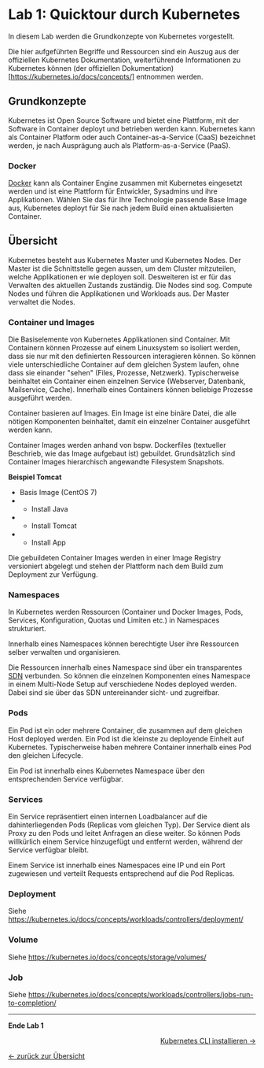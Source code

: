 # Lab 1: Quicktour durch Kubernetes

In diesem Lab werden die Grundkonzepte von Kubernetes vorgestellt. 

Die hier aufgeführten Begriffe und Ressourcen sind ein Auszug aus der offiziellen Kubernetes Dokumentation, weiterführende Informationen zu Kubernetes können (der offiziellen Dokumentation)[https://kubernetes.io/docs/concepts/] entnommen werden.


## Grundkonzepte

Kubernetes ist Open Source Software und bietet eine Plattform, mit der Software in Container deployt und betrieben werden kann. Kubernetes kann als Container Platform oder auch Container-as-a-Service (CaaS) bezeichnet werden, je nach Ausprägung auch als Platform-as-a-Service (PaaS).


### Docker

[Docker](https://www.docker.com/) kann als Container Engine zusammen mit Kubernetes eingesetzt werden und ist eine Plattform für Entwickler, Sysadmins und ihre Applikationen. Wählen Sie das für Ihre Technologie passende Base Image aus, Kubernetes deployt für Sie nach jedem Build einen aktualisierten Container.


## Übersicht

Kubernetes besteht aus Kubernetes Master und Kubernetes Nodes. 
Der Master ist die Schnittstelle gegen aussen, um dem Cluster mitzuteilen, welche Applikationen er wie deployen soll. Desweiteren ist er für das Verwalten des aktuellen Zustands zuständig.
Die Nodes sind sog. Compute Nodes und führen die Applikationen und Workloads aus. Der Master verwaltet die Nodes.

### Container und Images

Die Basiselemente von Kubernetes Applikationen sind Container. Mit Containern können Prozesse auf einem Linuxsystem so isoliert werden, dass sie nur mit den definierten Ressourcen interagieren können. So können viele unterschiedliche Container auf dem gleichen System laufen, ohne dass sie einander "sehen" (Files, Prozesse, Netzwerk). Typischerweise beinhaltet ein Container einen einzelnen Service (Webserver, Datenbank, Mailservice, Cache). Innerhalb eines Containers können beliebige Prozesse ausgeführt werden.

Container basieren auf Images. Ein Image ist eine binäre Datei, die alle nötigen Komponenten beinhaltet, damit ein einzelner Container ausgeführt werden kann.

Container Images werden anhand von bspw. Dockerfiles (textueller Beschrieb, wie das Image aufgebaut ist) gebuildet. Grundsätzlich sind Container Images hierarchisch angewandte Filesystem Snapshots.

**Beispiel Tomcat**
- Basis Image (CentOS 7)
- + Install Java
- + Install Tomcat
- + Install App

Die gebuildeten Container Images werden in einer Image Registry versioniert abgelegt und stehen der Plattform nach dem Build zum Deployment zur Verfügung.


### Namespaces

In Kubernetes werden Ressourcen (Container und Docker Images, Pods, Services, Konfiguration, Quotas und Limiten etc.) in Namespaces strukturiert.

Innerhalb eines Namespaces können berechtigte User ihre Ressourcen selber verwalten und organisieren.

Die Ressourcen innerhalb eines Namespace sind über ein transparentes [SDN](https://de.wikipedia.org/wiki/Software-defined_networking) verbunden. So können die einzelnen Komponenten eines Namespace in einem Multi-Node Setup auf verschiedene Nodes deployed werden. Dabei sind sie über das SDN untereinander sicht- und zugreifbar.


### Pods

Ein Pod ist ein oder mehrere Container, die zusammen auf dem gleichen Host deployed werden. Ein Pod ist die kleinste zu deployende Einheit auf Kubernetes.
Typischerweise haben mehrere Container innerhalb eines Pod den gleichen Lifecycle.

Ein Pod ist innerhalb eines Kubernetes Namespace über den entsprechenden Service verfügbar.


### Services

Ein Service repräsentiert einen internen Loadbalancer auf die dahinterliegenden Pods (Replicas vom gleichen Typ). Der Service dient als Proxy zu den Pods und leitet Anfragen an diese weiter. So können Pods willkürlich einem Service hinzugefügt und entfernt werden, während der Service verfügbar bleibt.

Einem Service ist innerhalb eines Namespaces eine IP und ein Port zugewiesen und verteilt Requests entsprechend auf die Pod Replicas.


### Deployment

Siehe <https://kubernetes.io/docs/concepts/workloads/controllers/deployment/>


### Volume

Siehe <https://kubernetes.io/docs/concepts/storage/volumes/>


### Job

Siehe <https://kubernetes.io/docs/concepts/workloads/controllers/jobs-run-to-completion/>

---

**Ende Lab 1**

<p width="100px" align="right"><a href="02_cli.md">Kubernetes CLI installieren →</a></p>

[← zurück zur Übersicht](../README.md)
